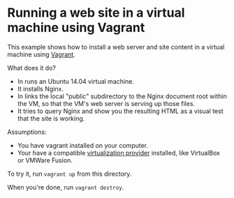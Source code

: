 # Running a web site in a virtual machine using Vagrant

This example shows how to install a web server and site content
in a virtual machine using [Vagrant](https://www.vagrantup.com).

What does it do?

* In runs an Ubuntu 14.04 virtual machine.
* It installs Nginx.
* In links the local "public" subdirectory to the Nginx document root
  within the VM, so that the VM's web server is serving up those files.
* It tries to query Nginx and show you the resulting HTML as a visual
  test that the site is working.

Assumptions:

* You have vagrant installed on your computer.
* Your have a compatible [virtualization provider](https://www.vagrantup.com/docs/getting-started/providers.html) installed, like VirtualBox or VMWare Fusion.

To try it, run `vagrant up` from this directory.

When you're done, run `vagrant destroy`.
